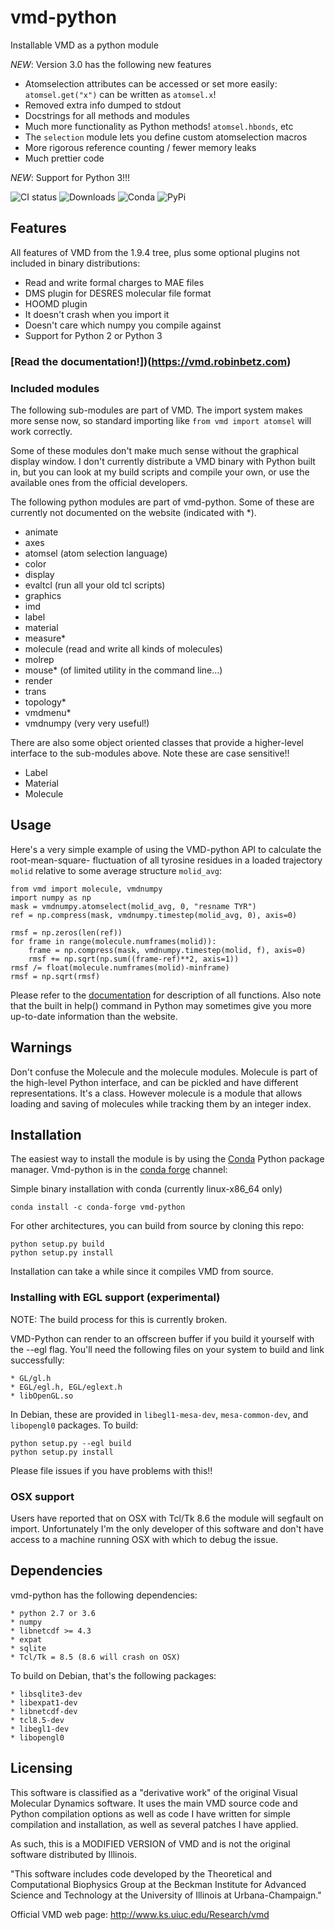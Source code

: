 # vmd-python
Installable VMD as a python module

*NEW*: Version 3.0 has the following new features

* Atomselection attributes can be accessed or set more easily:
  `atomsel.get("x")` can be written as `atomsel.x`!
* Removed extra info dumped to stdout
* Docstrings for all methods and modules
* Much more functionality as Python methods! `atomsel.hbonds`, etc
* The `selection` module lets you define custom atomselection macros
* More rigorous reference counting / fewer memory leaks
* Much prettier code

*NEW*: Support for Python 3!!!

![CI status](https://img.shields.io/travis/Eigenstate/vmd-python.svg)
![Downloads](https://anaconda.org/rbetz/vmd-python/badges/downloads.svg)
![Conda](https://anaconda.org/rbetz/vmd-python/badges/installer/conda.svg)
![PyPi](https://anaconda.org/rbetz/vmd-python/badges/installer/pypi.svg)

## Features
All features of VMD from the 1.9.4 tree, plus some
optional plugins not included in binary distributions:

* Read and write formal charges to MAE files
* DMS plugin for DESRES molecular file format
* HOOMD plugin
* It doesn't crash when you import it
* Doesn't care which numpy you compile against
* Support for Python 2 or Python 3

### [Read the documentation!])(https://vmd.robinbetz.com)

### Included modules
The following sub-modules are part of VMD. The import system
makes more sense now, so standard importing like `from vmd import atomsel`
will work correctly.

Some of these modules don't make much sense without the graphical display
window. I don't currently distribute a VMD binary with Python built in,
but you can look at my build scripts and compile your own, or use the
available ones from the official developers.

The following python modules are part of vmd-python. Some of these
are currently not documented on the website (indicated with \*).

* animate
* axes
* atomsel (atom selection language)
* color
* display
* evaltcl (run all your old tcl scripts)
* graphics
* imd
* label
* material
* measure\*
* molecule (read and write all kinds of molecules)
* molrep
* mouse\* (of limited utility in the command line...)
* render
* trans
* topology\*
* vmdmenu\*
* vmdnumpy (very very useful!)

There are also some object oriented classes that provide a higher-level
interface to the sub-modules above. Note these are case sensitive!!

* Label
* Material
* Molecule

## Usage
Here's a very simple example of using the VMD-python API to calculate the root-mean-square-
fluctuation of all tyrosine residues in a loaded trajectory `molid` relative to some
average structure `molid_avg`:

    from vmd import molecule, vmdnumpy
    import numpy as np
    mask = vmdnumpy.atomselect(molid_avg, 0, "resname TYR")
    ref = np.compress(mask, vmdnumpy.timestep(molid_avg, 0), axis=0)

    rmsf = np.zeros(len(ref))
    for frame in range(molecule.numframes(molid)):
        frame = np.compress(mask, vmdnumpy.timestep(molid, f), axis=0)
        rmsf += np.sqrt(np.sum((frame-ref)**2, axis=1))
    rmsf /= float(molecule.numframes(molid)-minframe)
    rmsf = np.sqrt(rmsf)


Please refer to the [documentation](http://www.ks.uiuc.edu/Research/vmd/current/ug/node160.html)
for description of all functions. Also note that the built in help() command in Python
may sometimes give you more up-to-date information than the website.

## Warnings
Don't confuse the Molecule and the molecule modules. Molecule is part of the high-level
Python interface, and can be pickled and have different representations. It's a class. However
molecule is a module that allows loading and saving of molecules while tracking them by an
integer index.

## Installation
The easiest way to install the module is by using the [Conda](https://conda.io/en/latest/)
Python package manager. Vmd-python is in the [conda forge](https://conda-forge.org/)
channel:

Simple binary installation with conda (currently linux-x86\_64 only)

    conda install -c conda-forge vmd-python

For other architectures, you can build from source by cloning this repo:

    python setup.py build
    python setup.py install

Installation can take a while since it compiles VMD from source.

### Installing with EGL support (experimental)

NOTE: The build process for this is currently broken.

VMD-Python can render to an offscreen buffer if you build it yourself with
the --egl flag. You'll need the following files on your system to build and
link successfully:

    * GL/gl.h
    * EGL/egl.h, EGL/eglext.h
    * libOpenGL.so

In Debian, these are provided in `libegl1-mesa-dev`, `mesa-common-dev`,
and `libopengl0` packages. To build:

    python setup.py --egl build
    python setup.py install

Please file issues if you have problems with this!!

### OSX support

Users have reported that on OSX with Tcl/Tk 8.6 the module will
segfault on import. Unfortunately I'm the only developer of this software and
don't have access to a machine running OSX with which to debug the issue.

## Dependencies
vmd-python has the following dependencies:

    * python 2.7 or 3.6
    * numpy
    * libnetcdf >= 4.3
    * expat
    * sqlite
    * Tcl/Tk = 8.5 (8.6 will crash on OSX)

To build on Debian, that's the following packages:

    * libsqlite3-dev
    * libexpat1-dev
    * libnetcdf-dev
    * tcl8.5-dev
    * libegl1-dev
    * libopengl0

## Licensing

This software is classified as a "derivative work" of the original
Visual Molecular Dynamics software. It uses the main VMD source code
and Python compilation options as well as code I have written for simple
compilation and installation, as well as several patches I have applied.

As such, this is a MODIFIED VERSION of VMD and is not the original
software distributed by Illinois.

"This software includes code developed by the Theoretical and Computational
Biophysics Group at the Beckman Institute for Advanced Science and
Technology at the University of Illinois at Urbana-Champaign."

Official VMD web page: http://www.ks.uiuc.edu/Research/vmd


